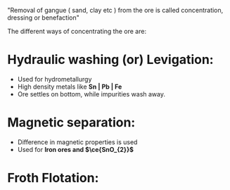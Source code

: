 "Removal of gangue ( sand, clay etc ) from the ore is called concentration, dressing or benefaction"

The different ways of concentrating the ore are:


# Hydraulic washing (or) Levigation:
- Used for hydrometallurgy
- High density  metals like **Sn | Pb | Fe**
- Ore settles on bottom, while impurities wash away.

# Magnetic separation:
- Difference in magnetic properties is used
- Used for **Iron ores and $\ce{SnO_{2}}$** 


# Froth Flotation:
